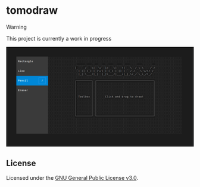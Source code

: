 # tomodraw

> [!WARNING]
> This project is currently a work in progress

![screenshot](assets/screenshot.png)

## License

Licensed under the [GNU General Public License v3.0](LICENSE).
